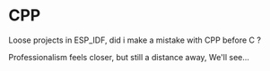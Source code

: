 # CPP
Loose projects in ESP_IDF, did i make a mistake with CPP before C ?

Professionalism feels closer, but still a distance away, We'll see...
